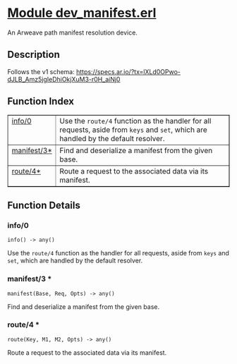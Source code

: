 # [Module dev_manifest.erl](https://github.com/permaweb/HyperBEAM/blob/main/src/dev_manifest.erl)




An Arweave path manifest resolution device.

<a name="description"></a>

## Description ##
Follows the v1 schema:
https://specs.ar.io/?tx=lXLd0OPwo-dJLB_Amz5jgIeDhiOkjXuM3-r0H_aiNj0<a name="index"></a>

## Function Index ##


<table width="100%" border="1" cellspacing="0" cellpadding="2" summary="function index"><tr><td valign="top"><a href="#info-0">info/0</a></td><td>Use the <code>route/4</code> function as the handler for all requests, aside
from <code>keys</code> and <code>set</code>, which are handled by the default resolver.</td></tr><tr><td valign="top"><a href="#manifest-3">manifest/3*</a></td><td>Find and deserialize a manifest from the given base.</td></tr><tr><td valign="top"><a href="#route-4">route/4*</a></td><td>Route a request to the associated data via its manifest.</td></tr></table>


<a name="functions"></a>

## Function Details ##

<a name="info-0"></a>

### info/0 ###

`info() -> any()`

Use the `route/4` function as the handler for all requests, aside
from `keys` and `set`, which are handled by the default resolver.

<a name="manifest-3"></a>

### manifest/3 * ###

`manifest(Base, Req, Opts) -> any()`

Find and deserialize a manifest from the given base.

<a name="route-4"></a>

### route/4 * ###

`route(Key, M1, M2, Opts) -> any()`

Route a request to the associated data via its manifest.


